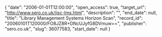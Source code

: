 {
  "date": "2006-01-01T12:00:00", 
  "open_access": true, 
  "target_url": "http://www.sero.co.uk/jisc-lms.html", 
  "description": "", 
  "end_date": null, 
  "title": "Library Management Systems Horizon Scan", 
  "record_id": "20060101T120000/FO8JZ8R+DNcUJyfG8DVmuw==", 
  "publisher": "sero.co.uk", 
  "slug": 36077583, 
  "start_date": null
}

